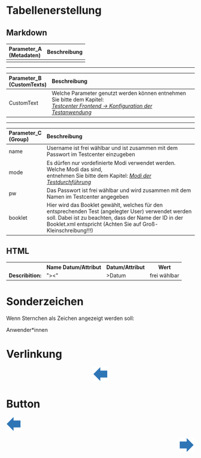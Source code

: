 # Tabellenerstellung

## Markdown

| Parameter_A<br>(Metadaten) |   Beschreibung        |
| :-----------| :--------- |
|             |            |
---
| Parameter_B<br>(CustomTexts)|   Beschreibung        |         
| :-----------| :--------- |
| CustomText | Welche Parameter genutzt werden können entnehmen Sie bitte dem Kapitel:<br> *[Testcenter Frontend -> Konfiguration der Testanwendung](https://github.com/iqb-berlin/iqb-berlin.github.io/wiki/1.2.5-Konfiguration-der-Testdurchf%C3%BChrung)*|
---
| Parameter_C<br>(Group) |   Beschreibung        |
| :-----------| :--------- |
|name| Username ist frei wählbar und ist zusammen mit dem Passwort im Testcenter einzugeben |
|mode| Es dürfen nur vordefinierte Modi verwendet werden. Welche Modi das sind,<br>entnehmen Sie bitte dem Kapitel: *[Modi der Testdurchführung](https://github.com/iqb-berlin/iqb-berlin.github.io/wiki/1.2.4-Modi-der-Testdurchf%C3%BChrung)*|
|pw| Das Passwort ist frei wählbar und wird zusammen mit dem Namen im Testcenter angegeben |
|booklet| Hier wird das Booklet gewählt, welches für den entsprechenden Test (angelegter User) verwendet werden soll. Dabei ist zu beachten, dass der Name der ID in der Booklet.xml entspricht (Achten Sie auf Groß-Kleinschreibung!!!)|

## HTML

<table>

<tr>
    <th></th>
    <th>Name Datum/Attribut</th>
    <th>Datum/Attribut</th>
    <th>Wert</th>
</tr>
<tr>
    <td><b>Describition:</b></td>
    <td>"><"</td>
    <td>>Datum</td>
    <td>frei wählbar</td>
</tr>

</table>


# Sonderzeichen

Wenn Sternchen als Zeichen angezeigt werden soll:

Anwender\*innen

# Verlinkung

<a href="https://github.com/iqb-berlin/iqb-berlin.github.io/wiki/1.1-TBA-Module-Aufbau">
<p align="center"><img src="https://github.com/iqb-berlin/iqb-berlin.github.io/blob/master/assets/Bw_Button.png"/>
</p>
</a>

# Button


<a href="https://github.com/iqb-berlin/iqb-berlin.github.io/wiki/1.1-TBA-Module-Aufbau">
<p align="left"><img src="https://github.com/iqb-berlin/iqb-berlin.github.io/blob/master/assets/Bw_Button.png"/></p>
</a>
<a href="https://github.com/iqb-berlin/iqb-berlin.github.io/wiki/1.1-TBA-Module-Aufbau">
<p align="right"><img src="https://github.com/iqb-berlin/iqb-berlin.github.io/blob/master/assets/Fw_Button.png"/></p>
</a>

<!--
[![Button](https://github.com/iqb-berlin/iqb-berlin.github.io/blob/master/assets/Fw_Button.png)](https://github.com/iqb-berlin/iqb-berlin.github.io/wiki/1.1-TBA-Module-Aufbau)
-->
